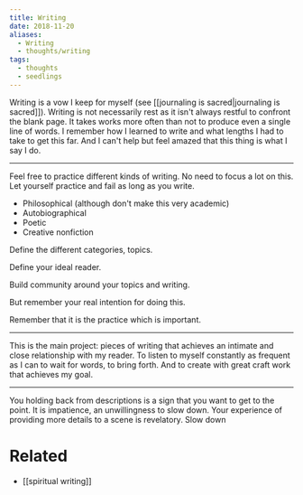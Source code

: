```yaml
---
title: Writing
date: 2018-11-20
aliases:
  - Writing
  - thoughts/writing
tags:
  - thoughts
  - seedlings
---
```

Writing is a vow I keep for myself (see [[journaling is sacred|journaling is sacred]]). Writing is not necessarily rest as it isn't always restful to confront the blank page. It takes works more often than not to produce even a single line of words. I remember how I learned to write and what lengths I had to take to get this far. And I can't help but feel amazed that this thing is what I say I do.

---
Feel free to practice different kinds of writing. No need to focus a lot on this. Let yourself practice and fail as long as you write.

- Philosophical (although don't make this very academic)
- Autobiographical
- Poetic
- Creative nonfiction

Define the different categories, topics.

Define your ideal reader.

Build community around your topics and writing.

But remember your real intention for doing this.

Remember that it is the practice which is important.

***
This is the main project: pieces of writing that achieves an intimate and close relationship with my reader. To listen to myself constantly as frequent as I can to wait for words, to bring forth. And to create with great craft work that achieves my goal.

***
You holding back from descriptions is a sign that you want to get to the point. It is impatience, an unwillingness to slow down. Your experience of providing more details to a scene is revelatory. Slow down

# Related

- [[spiritual writing]]